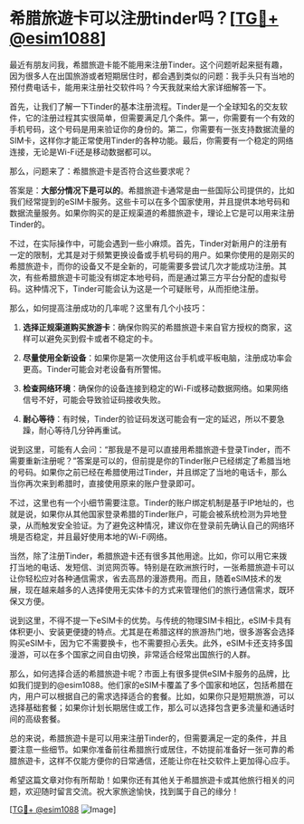 # 希腊旅遊卡可以注册tinder吗？[[TG💪+ @esim1088](https://t.me/s/esim1088)]

最近有朋友问我，希腊旅遊卡能不能用来注册Tinder。这个问题听起来挺有趣，因为很多人在出国旅游或者短期居住时，都会遇到类似的问题：我手头只有当地的预付费电话卡，能用来注册社交软件吗？今天我就来给大家详细解答一下。

首先，让我们了解一下Tinder的基本注册流程。Tinder是一个全球知名的交友软件，它的注册过程其实很简单，但需要满足几个条件。第一，你需要有一个有效的手机号码，这个号码是用来验证你的身份的。第二，你需要有一张支持数据流量的SIM卡，这样你才能正常使用Tinder的各种功能。最后，你需要有一个稳定的网络连接，无论是Wi-Fi还是移动数据都可以。

那么，问题来了：希腊旅遊卡是否符合这些要求呢？

答案是：**大部分情况下是可以的**。希腊旅遊卡通常是由一些国际公司提供的，比如我们经常提到的eSIM卡服务。这些卡可以在多个国家使用，并且提供本地号码和数据流量服务。如果你购买的是正规渠道的希腊旅遊卡，理论上它是可以用来注册Tinder的。

不过，在实际操作中，可能会遇到一些小麻烦。首先，Tinder对新用户的注册有一定的限制，尤其是对于频繁更换设备或手机号码的用户。如果你使用的是刚买的希腊旅遊卡，而你的设备又不是全新的，可能需要多尝试几次才能成功注册。其次，有些希腊旅遊卡可能没有绑定本地号码，而是通过第三方平台分配的虚拟号码。这种情况下，Tinder可能会认为这是一个可疑账号，从而拒绝注册。

那么，如何提高注册成功的几率呢？这里有几个小技巧：

1. **选择正规渠道购买旅游卡**：确保你购买的希腊旅遊卡来自官方授权的商家，这样可以避免买到假卡或者不稳定的卡。
   
2. **尽量使用全新设备**：如果你是第一次使用这台手机或平板电脑，注册成功率会更高。Tinder可能会对老设备有所警惕。

3. **检查网络环境**：确保你的设备连接到稳定的Wi-Fi或移动数据网络。如果网络信号不好，可能会导致验证码接收失败。

4. **耐心等待**：有时候，Tinder的验证码发送可能会有一定的延迟，所以不要急躁，耐心等待几分钟再重试。

说到这里，可能有人会问：“那我是不是可以直接用希腊旅遊卡登录Tinder，而不需要重新注册呢？”答案是可以的，但前提是你的Tinder账户已经绑定了希腊当地的号码。如果你之前已经在希腊使用过Tinder，并且绑定了当地的电话卡，那么当你再次来到希腊时，直接使用原来的账户登录即可。

不过，这里也有一个小细节需要注意。Tinder的账户绑定机制是基于IP地址的，也就是说，如果你从其他国家登录希腊的Tinder账户，可能会被系统检测为异地登录，从而触发安全验证。为了避免这种情况，建议你在登录前先确认自己的网络环境是否稳定，并且最好使用本地的Wi-Fi网络。

当然，除了注册Tinder，希腊旅遊卡还有很多其他用途。比如，你可以用它来拨打当地的电话、发短信、浏览网页等。特别是在欧洲旅行时，一张希腊旅遊卡可以让你轻松应对各种通信需求，省去高昂的漫游费用。而且，随着eSIM技术的发展，现在越来越多的人选择使用无实体卡的方式来管理他们的旅行通信需求，既环保又方便。

说到这里，不得不提一下eSIM卡的优势。与传统的物理SIM卡相比，eSIM卡具有体积更小、安装更便捷的特点。尤其是在希腊这样的旅游热门地，很多游客会选择购买eSIM卡，因为它不需要换卡，也不需要担心丢失。此外，eSIM卡还支持多国漫游，可以在多个国家之间自由切换，非常适合经常出国旅行的人群。

那么，如何选择合适的希腊旅遊卡呢？市面上有很多提供eSIM卡服务的品牌，比如我们提到的@esim1088。他们家的eSIM卡覆盖了多个国家和地区，包括希腊在内，用户可以根据自己的需求选择适合的套餐。比如，如果你只是短期旅游，可以选择基础套餐；如果你计划长期居住或工作，那么可以选择包含更多流量和通话时间的高级套餐。

总的来说，希腊旅遊卡是可以用来注册Tinder的，但需要满足一定的条件，并且要注意一些细节。如果你准备前往希腊旅行或居住，不妨提前准备好一张可靠的希腊旅遊卡，这样不仅能方便你的日常通信，还能让你在社交软件上更加得心应手。

希望这篇文章对你有所帮助！如果你还有其他关于希腊旅遊卡或其他旅行相关的问题，欢迎随时留言交流。祝大家旅途愉快，找到属于自己的缘分！

[[TG💪+ @esim1088](https://t.me/s/esim1088) ![Image](https://i.postimg.cc/4NQfJmqS/Snipaste-2025-05-13-00-14-12.png)]